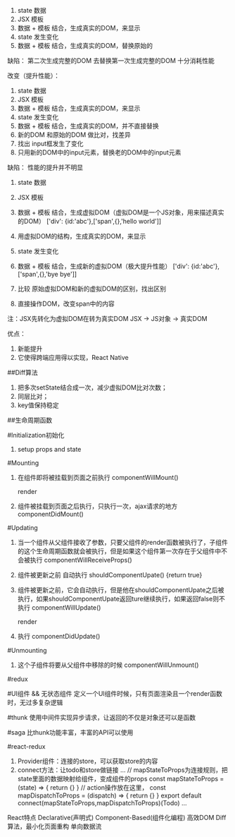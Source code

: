 
1. state 数据
2. JSX 模板
3. 数据 + 模板 结合，生成真实的DOM，来显示
4. state 发生变化
5. 数据 + 模板 结合，生成真实的DOM，替换原始的

缺陷：
第二次生成完整的DOM 去替换第一次生成完整的DOM 十分消耗性能

改变（提升性能）：
1. state 数据
2. JSX 模板
3. 数据 + 模板 结合，生成真实的DOM，来显示
4. state 发生变化
5. 数据 + 模板 结合，生成真实的DOM，并不直接替换
6. 新的DOM 和原始的DOM 做比对，找差异
7. 找出 input框发生了变化
8. 只用新的DOM中的input元素，替换老的DOM中的input元素

缺陷：
性能的提升并不明显
1. state 数据
2. JSX 模板

3. 数据 + 模板 结合，生成虚拟DOM（虚拟DOM是一个JS对象，用来描述真实的DOM）
  ['div': {id:'abc'},['span',{},'hello world']]

4. 用虚拟DOM的结构，生成真实的DOM，来显示

5. state 发生变化
6. 数据 + 模板 结合，生成新的虚拟DOM（极大提升性能）
  ['div': {id:'abc'},['span',{},'bye bye']]
7. 比较 原始虚拟DOM和新的虚拟DOM的区别，找出区别
8. 直接操作DOM，改变span中的内容

注：JSX先转化为虚拟DOM在转为真实DOM
    JSX -> JS对象 -> 真实DOM

优点：
1. 新能提升
2. 它使得跨端应用得以实现，React Native



##Diff算法
1. 把多次setState结合成一次，减少虚拟DOM比对次数；
2. 同层比对；
3. key值保持稳定



##生命周期函数

#Initialization初始化
1. setup props and state

#Mounting
1. 在组件即将被挂载到页面之前执行
    componentWillMount()

    render

2. 组件被挂载到页面之后执行，只执行一次，ajax请求的地方
    componentDidMount()

#Updating
1. 当一个组件从父组件接收了参数，只要父组件的render函数被执行了，子组件的这个生命周期函数就会被执行，但是如果这个组件第一次存在于父组件中不会被执行
    componentWillReceiveProps()

2. 组件被更新之前 自动执行
    shouldComponentUpate() {return true}

3. 组件被更新之前，它会自动执行，但是他在shouldComponentUpate之后被执行，如果shouldComponentUpate返回ture继续执行，如果返回false则不执行
    componentWillUpdate()

    render

4. 执行
    componentDidUpdate()


#Unmounting
1. 这个子组件将要从父组件中移除的时候
    componentWillUnmount()


#redux

#UI组件 && 无状态组件
定义一个UI组件时候，只有页面渲染且一个render函数时，无过多复杂逻辑

#thunk
使用中间件实现异步请求，让返回的不仅是对象还可以是函数

#saga
比thunk功能丰富，丰富的API可以使用

#react-redux
1. Provider组件：连接的store，可以获取store的内容
    <Provider store={store}></Provider>
2. connect方法：让todo和store做链接
...
    // mapStateToProps为连接规则，把state里面的数据映射给组件，变成组件的props
    const mapStateToProps = (state) => {
        return {}
    }
    // action操作放在这里，
    const mapDispatchToProps = (dispatch) => {
        return {}
    }
    export default connect(mapStateToProps,mapDispatchToProps)(Todo)
...


React特点
    Declarative(声明式)
    Component-Based(组件化编程)
    高效DOM Diff算法，最小化页面重构
    单向数据流